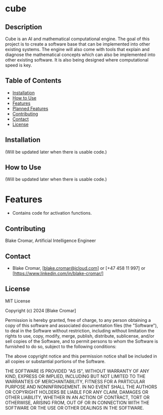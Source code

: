 # cube

## Description
Cube is an AI and mathematical computational engine. The goal of this project is to create a software base that can be implemented into other existing systems. The engine will also come with tools that explain and diagnose the mathematical concepts which can also be implemented into other existing software. It is also being designed where computational speed is key.

## Table of Contents
- [Installation](#installation)
- [How&nbsp;to&nbsp;Use](#how_to_use)
- [Features](#features)
- [Planned&nbsp;Features](#planned-features)
- [Contributing](#contributing)
- [Contact](#contact)
- [License](#license)

## Installation
(Will be updated later when there is usable code.)

## How to Use
(Will be updated later when there is usable code.)

# Features
- Contains code for activation functions.

## Contributing
Blake Cromar, Artificial Intelligence Engineer

## Contact
- Blake Cromar, [blake.cromar@icloud.com] or [+47 458 11 997] or [https://www.linkedin.com/in/blake-cromar/]

## License
MIT License

Copyright (c) 2024 [Blake Cromar]

Permission is hereby granted, free of charge, to any person obtaining a copy
of this software and associated documentation files (the "Software"), to deal
in the Software without restriction, including without limitation the rights
to use, copy, modify, merge, publish, distribute, sublicense, and/or sell
copies of the Software, and to permit persons to whom the Software is
furnished to do so, subject to the following conditions:

The above copyright notice and this permission notice shall be included in all
copies or substantial portions of the Software.

THE SOFTWARE IS PROVIDED "AS IS", WITHOUT WARRANTY OF ANY KIND, EXPRESS OR
IMPLIED, INCLUDING BUT NOT LIMITED TO THE WARRANTIES OF MERCHANTABILITY,
FITNESS FOR A PARTICULAR PURPOSE AND NONINFRINGEMENT. IN NO EVENT SHALL THE
AUTHORS OR COPYRIGHT HOLDERS BE LIABLE FOR ANY CLAIM, DAMAGES OR OTHER
LIABILITY, WHETHER IN AN ACTION OF CONTRACT, TORT OR OTHERWISE, ARISING FROM,
OUT OF OR IN CONNECTION WITH THE SOFTWARE OR THE USE OR OTHER DEALINGS IN THE
SOFTWARE.